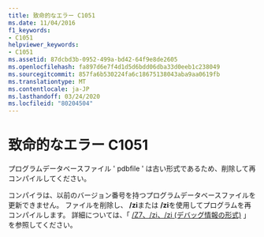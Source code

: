 ```yaml
---
title: 致命的なエラー C1051
ms.date: 11/04/2016
f1_keywords:
- C1051
helpviewer_keywords:
- C1051
ms.assetid: 87dcbd3b-0952-499a-bd42-64f9e8de2605
ms.openlocfilehash: fa897d6e7f4d1d5d6bdd06dba33d0eeb1c238049
ms.sourcegitcommit: 857fa6b530224fa6c18675138043aba9aa0619fb
ms.translationtype: MT
ms.contentlocale: ja-JP
ms.lasthandoff: 03/24/2020
ms.locfileid: "80204504"
---
```

# <a name="fatal-error-c1051"></a>致命的なエラー C1051

プログラムデータベースファイル ' pdbfile ' は古い形式であるため、削除して再コンパイルしてください。

コンパイラは、以前のバージョン番号を持つプログラムデータベースファイルを更新できません。 ファイルを削除し、 **/zi**または **/zi**を使用してプログラムを再コンパイルします。 詳細については、「 [/Z7、/zi、/zi (デバッグ情報の形式)](../../build/reference/z7-zi-zi-debug-information-format.md) 」を参照してください。
